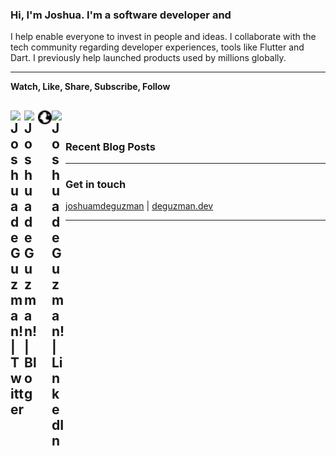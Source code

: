 ### Hi, I'm Joshua. I'm a software developer and 

I help enable everyone to invest in people and ideas. I collaborate with the tech community regarding developer experiences, tools like Flutter and Dart. I previously help launched products used by millions globally.

---

**Watch, Like, Share, Subscribe, Follow**

[<img align="left" alt="Joshua de Guzman! | Twitter" width="22px" src="https://cdn.jsdelivr.net/npm/simple-icons@v3/icons/twitter.svg" />][twitter]
[<img align="left" alt="Joshua de Guzman! | Blog" width="22px" src="https://cdn.jsdelivr.net/npm/simple-icons@v3/icons/medium.svg" />][blog]
[<img align="left" alt="Joshua de Guzman! | Website" width="22px" src="https://raw.githubusercontent.com/iconic/open-iconic/master/svg/globe.svg" />][website]
[<img align="left" alt="Joshua de Guzman! | LinkedIn" width="22px" src="https://cdn.jsdelivr.net/npm/simple-icons@v3/icons/linkedin.svg" />][linkedin]
<br>
---

### Recent Blog Posts

<!-- BLOG-POST-LIST:START -->
<!-- BLOG-POST-LIST:END -->

---

### Get in touch

[joshuamdeguzman](https://twitter.com/joshuamdeguzman) | [deguzman.dev](https://deguzman.dev)

---

[website]: https://joshuamdeguzman.com
[twitter]: https://twitter.com/suprdeclarative
[blog]: http://blog.joshuamdeguzman.com
[linkedin]: https://www.linkedin.com/in/joshuadeguzman